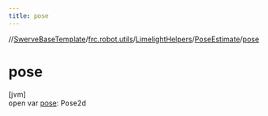 ```yaml
---
title: pose
---
```

//[SwerveBaseTemplate](../../../../index.html)/[frc.robot.utils](../../index.html)/[LimelightHelpers](../index.html)/[PoseEstimate](index.html)/[pose](pose.html)



# pose



[jvm]\
open var [pose](pose.html): Pose2d




